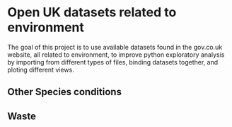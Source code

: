 
# Open UK datasets related to environment

The goal of this project is to use available datasets found in the gov.co.uk website, all related to environment, to improve python exploratory analysis by importing from different types of files, binding datasets together, and ploting different views.


## Other Species conditions



## Waste